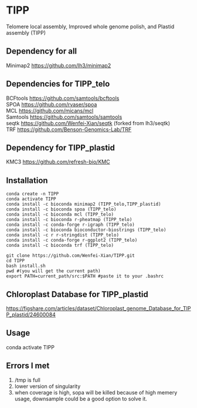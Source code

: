 # TIPP
Telomere local assembly, Improved whole genome polish, and Plastid assembly (TIPP)

## Dependency for all
Minimap2 https://github.com/lh3/minimap2

## Dependencies for TIPP_telo
BCFtools https://github.com/samtools/bcftools   
SPOA https://github.com/rvaser/spoa    
MCL https://github.com/micans/mcl   
Samtools https://github.com/samtools/samtools   
seqtk https://github.com/Wenfei-Xian/seqtk (forked from lh3/seqtk)  
TRF https://github.com/Benson-Genomics-Lab/TRF   

## Dependency for TIPP_plastid
KMC3 https://github.com/refresh-bio/KMC

## Installation
```
conda create -n TIPP
conda activate TIPP
conda install -c bioconda minimap2 (TIPP_telo,TIPP_plastid)
conda install -c bioconda spoa (TIPP_telo)
conda install -c bioconda mcl (TIPP_telo)
conda install -c bioconda r-pheatmap (TIPP_telo)
conda install -c conda-forge r-igraph (TIPP_telo)
conda install -c bioconda bioconductor-biostrings (TIPP_telo)
conda install -c r r-stringdist (TIPP_telo)
conda install -c conda-forge r-ggplot2 (TIPP_telo)
conda install -c bioconda trf (TIPP_telo)   

git clone https://github.com/Wenfei-Xian/TIPP.git
cd TIPP
bash install.sh
pwd #(you will get the current path)
export PATH=current_path/src:$PATH #paste it to your .bashrc
```

## Chloroplast Database for TIPP_plastid   
https://figshare.com/articles/dataset/Chloroplast_genome_Database_for_TIPP_plastid/24600084   

## Usage   
conda activate TIPP


## Errors I met
1) /tmp is full   
2) lower version of singularity
3) when coverage is high, sopa will be killed because of high memery usage, downsample could be a good option to solve it.
